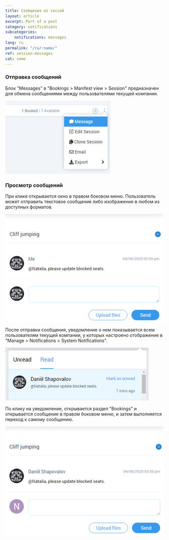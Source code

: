 ```yaml
---
title: Сообщения из сессий
layout: article
excerpt: Part of a post
category: notifications
subcategories:
    notifications: messages
lang: ru
permalink: "/ru/:name/"
ref: session-messages
cat: some
---
```


### **Отправка сообщений**

Блок "Messages" в "Bookings > Manifest view > Session" предназначен для обмена сообщениями между пользователями текущей компании. 

![Session_messages1](/assets/images/session_messages1.png)

### **Просмотр сообщений**

При клике открывается окно в правом боковом меню. Пользователь может отправить текстовое сообщение либо изображение в любом из доступных форматов.
 
![Session_messages2](/assets/images/session_messages2.png)

После отправки сообщения, уведомление о нем показывается всем пользователям текущей компании, у которых настроено отображение в "Manage > Notifications > System Notifications".

![Session_messages3](/assets/images/session_messages3.png)

По клику на уведомление, открывается раздел "Bookings" и открывается сообщение в правом боковом меню, и затем выполняется переход к самому сообщению.

![Session_messages4](/assets/images/session_messages4.png)

